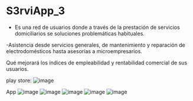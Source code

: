 # S3rviApp_3


- Es una red de usuarios donde a
través de la prestación de
servicios domiciliarios se
soluciones problemáticas
habituales.

-Asistencia desde servicios
generales, de mantenimiento y
reparación de electrodomésticos
hasta asesorías a
microempresarios.


Qué mejorará los índices de
empleabilidad y rentabilidad
comercial de sus usuarios.

play store: 
![image](https://user-images.githubusercontent.com/23020718/193377203-70ca6fb1-c637-4328-a4b2-bb2cc7ed8aea.png)

App
![image](https://user-images.githubusercontent.com/23020718/193376951-0dc212fe-1f2c-44bd-9ee6-e33d565f3ce5.png)
![image](https://user-images.githubusercontent.com/23020718/193376959-d8617452-96c2-48d8-9aa0-9c1c7a330dd4.png)
![image](https://user-images.githubusercontent.com/23020718/193376966-38dbf3ee-051f-4a5f-9458-d398c3e70a6f.png)
![image](https://user-images.githubusercontent.com/23020718/193376975-def83bb0-0949-404b-936b-450ff268de73.png)
![image](https://user-images.githubusercontent.com/23020718/193376983-4b02d24d-22f0-472c-b903-865086cc14f1.png)
